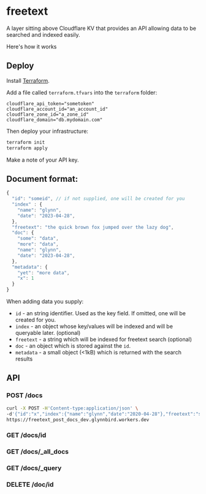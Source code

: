 # freetext

A layer sitting above Cloudflare KV that provides an API allowing data to be searched and indexed easily.

Here's how it works

## Deploy

Install [Terraform](https://www.terraform.io/).

Add a file called `terraform.tfvars` into the `terraform` folder:

```
cloudflare_api_token="sometoken"
cloudflare_account_id="an_account_id"
cloudflare_zone_id="a_zone_id"
cloudflare_domain="db.mydomain.com"
```

Then deploy your infrastructure:

```sh
terraform init
terraform apply
```

Make a note of your API key.

## Document format:

```js
{
  "id": "someid", // if not supplied, one will be created for you
  "index" : {
    "name": "glynn",
    "date": "2023-04-28",
  },
  "freetext": "the quick brown fox jumped over the lazy dog",
  "doc": {
    "some": "data",
    "more": "data",
    "name": "glynn",
    "date": "2023-04-28",
  },
  "metadata": {
    "yet": "more data",
    "x": 1
  }
}
```

When adding data you supply:

- `id` - an string identifier. Used as the key field. If omitted, one will be created for you.
- `index` - an object whose key/values will be indexed and will be queryable later. (optional)
- `freetext` - a string which will be indexed for freetext search (optional)
- `doc` - an object which is stored against the `id`.
- `metadata` - a small object (<1kB) which is returned with the search results

## API

### POST /docs

```sh
curl -X POST -H'Content-type:application/json' \
-d'{"id":"x","index":{"name":"glynn","date":"2020-04-28"},"freetext":"sausages fox donkey","doc":{"y":1,"name":"glynn"},"metadata":{"z":2,"name":"glynn"}}' \
https://freetext_post_docs_dev.glynnbird.workers.dev
```

### GET /docs/id

### GET /docs/_all_docs

### GET /docs/_query

### DELETE /doc/id